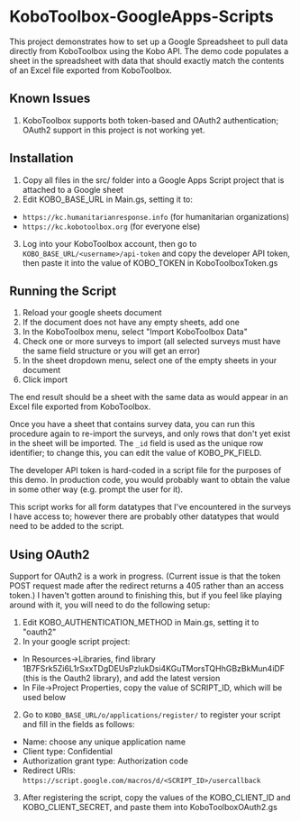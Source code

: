 # KoboToolbox-GoogleApps-Scripts

This project demonstrates how to set up a Google Spreadsheet to pull data directly from KoboToolbox using the Kobo API. The demo code populates a sheet in the spreadsheet with data that should exactly match the contents of an Excel file exported from KoboToolbox.

## Known Issues

1. KoboToolbox supports both token-based and OAuth2 authentication; OAuth2 support in this project is not working yet.

## Installation

1. Copy all files in the src/ folder into a Google Apps Script project that is attached to a Google sheet
2. Edit KOBO_BASE_URL in Main.gs, setting it to:
  * `https://kc.humanitarianresponse.info` (for humanitarian organizations)
  * `https://kc.kobotoolbox.org` (for everyone else)
3. Log into your KoboToolbox account, then go to `KOBO_BASE_URL/<username>/api-token` and copy the developer API token, then paste it into the value of KOBO_TOKEN in KoboToolboxToken.gs

## Running the Script

1. Reload your google sheets document
2. If the document does not have any empty sheets, add one
3. In the KoboToolbox menu, select "Import KoboToolbox Data"
4. Check one or more surveys to import (all selected surveys must have the same field structure or you will get an error)
5. In the sheet dropdown menu, select one of the empty sheets in your document
6. Click import

The end result should be a sheet with the same data as would appear in an Excel file exported from KoboToolbox.

Once you have a sheet that contains survey data, you can run this procedure again to re-import the surveys, and only rows that don't yet exist in the sheet will be imported. The `_id` field is used as the unique row identifier; to change this, you can edit the value of KOBO_PK_FIELD.

The developer API token is hard-coded in a script file for the purposes of this demo. In production code, you would probably want to obtain the value in some other way (e.g. prompt the user for it).

This script works for all form datatypes that I've encountered in the surveys I have access to; however there are probably other datatypes that would need to be added to the script.

## Using OAuth2

Support for OAuth2 is a work in progress. (Current issue is that the token POST request made after the redirect returns a 405 rather than an access token.) I haven't gotten around to finishing this, but if you feel like playing around with it, you will need to do the following setup:

1. Edit KOBO_AUTHENTICATION_METHOD in Main.gs, setting it to "oauth2"
1. In your google script project:
  * In Resources->Libraries, find library 1B7FSrk5Zi6L1rSxxTDgDEUsPzlukDsi4KGuTMorsTQHhGBzBkMun4iDF (this is the Oauth2 library), and add the latest version
  * In File->Project Properties, copy the value of SCRIPT_ID, which will be used below
2. Go to `KOBO_BASE_URL/o/applications/register/` to register your script and fill in the fields as follows:
  * Name: choose any unique application name
  * Client type: Confidential
  * Authorization grant type: Authorization code
  * Redirect URIs: `https://script.google.com/macros/d/<SCRIPT_ID>/usercallback`
3. After registering the script, copy the values of the KOBO_CLIENT_ID and KOBO_CLIENT_SECRET, and paste them into KoboToolboxOAuth2.gs
